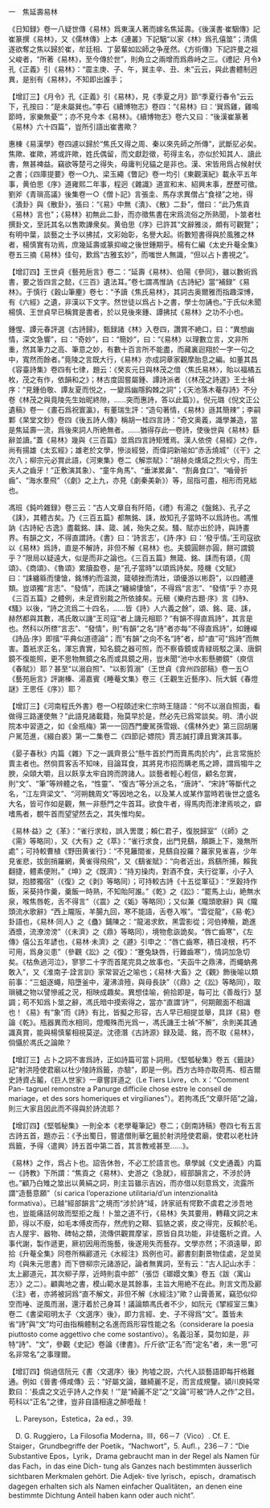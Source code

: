 一　焦延壽易林

《日知録》卷一八疑世傳《易林》爲東漢人著而嫁名焦延壽。《後漢書·崔駰傳》記崔篆撰《易林》，又《儒林傳》上本《連叢》下記駰“以家《林》爲孔僖筮”；清儒遂欲奪之焦以歸於崔，牟廷相、丁晏輩如訟師之争産然。《方術傳》下記許曼之祖父峻者，“所著《易林》，至今傳於世”，則角立之兩增而爲鼎峙之三。《禮記·
月令》孔《正義》引《易林》：“震主庚、子、午，巽主辛、丑、未”云云，與此書體制迥異，是别有《易林》，不知即出誰手；

【增訂三】《月令》孔《正義》引《易林》，見《季夏之月》節“季夏行春令”云云下，孔按曰：“是未屬巽也。”李石《續博物志》卷四：“《易林》曰：‘巽爲雞，雞鳴節時，家樂無憂’”；亦不見今本《易林》。《續博物志》卷六又曰：“後漢崔篆著《易林》六十四篇”，豈所引語出崔書歟？

惠棟《易漢學》卷四遽以歸於“焦氏又得之周、秦以來先師之所傳”，武斷肊必矣。焦歟、崔歟，將或許歟，姓氏偶留，而文獻尟徵，苟得主名，亦似於知其人、讀此書，無甚裨益。竊欲等楚弓之得失，毋庸判兒貓之是非也。漢、宋皆用爲占候射伏之書；《四庫提要》卷一○九、梁玉繩《瞥記》卷一均引《東觀漢紀》載永平五年事，黄伯思《序》道雍熙二年事，程迥《雜識》道宣和末、紹興末事，歷歷可徵。劉斧《青瑣高議》後集卷一○《僧卜記》言張圭、馬存求異僧占“食禄”之地，得《潰卦》與《散卦》，張曰：“《易》中無《潰》、《散》二卦”，僧曰：“此乃焦貢《易林》言也”；《易林》初無此二卦，而亦徵焦書在宋爲流俗之所熟聞，卜筮者杜撰卦文，至託其名以售欺譁衆矣。黄伯思《序》已許其“文辭雅淡，頗有可觀覽”；有明中葉，談藝之士予以拂拭，文彩始彰，名譽大起。術數短書得與於風雅之林者，楊慎實有功焉，庶幾延壽或篆抑峻之後世鍾期乎。楊有仁編《太史升菴全集》卷五三摘《易林》佳句，歎爲“古雅玄妙”，而嗤世人無識，“但以占卜書視之”。

【增訂四】王世貞《藝苑巵言》卷二：“延壽《易林》、伯陽《參同》，雖以數術爲書，要之皆四言之懿，《三百》遺法耳。”卷七謂馮惟訥《古詩紀》當“補録”《易林》。于慎行《穀山筆麈》卷七：“予讀《焦氏易林》，其詞古奥爾雅而指趣深博，有《六經》之遺，非漢以下文字。然世徒以爲占卜之書，學士勿誦也。”于氏似未聞楊慎、王世貞早已稱賞是書者，於以見後來鍾、譚拂拭《易林》之功不小也。

鍾惺、譚元春評選《古詩歸》，甄録諸《林》入卷四，讚賞不絶口，曰：“異想幽情，深文急響”，曰：“奇妙”，曰：“簡妙”，曰：“《易林》以理數立言，文非所重，然其筆力之高、筆意之妙，有數十百言所不能盡，而藏裏迴翔於一字一句之中，寬然而餘者。”竟陵之言既大行，《易林》亦成詞章家觀摩胎息之編。如董其昌《容臺詩集》卷四有七律，題云：《癸亥元日與林茂之借〈焦氏易林〉，貽以福橘五枚，茂之有作，依韻和之》；林古度固嘗屬鍾、譚詩派者（《林茂之詩選》王士禎序：“見鍾伯敬、譚友夏而悦之，一變爲幽隱鈎棘之詞”；《天池落木菴存詩》不分卷《林茂之與竟陵先生始昵終隙，……突而惠詩，答以此篇》）。倪元璐《倪文正公遺稿》卷一《畫石爲祝寰瀛》，有董瑞生評：“造句著情，《易林》遜其簡辣”；李嗣鄴《杲堂文鈔》卷四《後五詩人傳》稱胡一桂四言詩：“奇文奥義，識學兼造，當是焦延壽一流，爲後來詞人所絶無者。……猶得存此一卷詩，使後世與《易林》繇辭並讀。”蓋《易林》幾與《三百篇》並爲四言詩矩矱焉。漢人依傍《易經》之作，尚有揚雄《太玄經》；雄老於文學，慘淡經營，而偉詞新喻如“赤舌燒城”（《干》之次八；柳宗元必賞此語，《河東集》卷二《解祟賦》：“胡赫炎燻熇之烈火兮，而生夫人之齒牙！”正敷演其象）、“童牛角馬”、“垂涕累鼻”、“割鼻食口”、“嚙骨折齒”、“海水羣飛”（《劇》之上九，亦見《劇秦美新》）等，屈指可盡，相形而見絀也。

馮班《鈍吟雜録》卷三云：“古人文章自有阡陌，《禮》有湯之《盤銘》、孔子之《誄》，其體古矣。乃《三百五篇》都無銘、誄，故知孔子當時不以爲詩也。馮惟訥《古詩紀·古逸》盡載銘、誄、箴、誡，殆失之矣。騷、賦亦出於詩，與詩畫界。有韻之文，不得直謂詩。《書》曰：‘詩言志’，《詩·序》曰：‘發乎情。’王司寇欲以《易林》爲詩，直是不解詩，非但不解《易林》也。夫鏡圓餅亦圓，餅可謂鏡乎？”限局以疑遠大，似是而非之論也。《三百五篇》無箴、銘、誄而有頌，《周頌》、《商頌》、《魯頌》累牘盈卷，是“孔子當時”以頌爲詩矣。陸機《文賦》曰：“誄纏緜而悽愴，銘博約而温潤，箴頓挫而清壯，頌優游以彬蔚”，以四體連類。豈頌獨“言志”、“發情”，而誄之“纏綿悽愴”，不得爲“言志”、“發情”乎？亦見《三百五篇》之體例，未足資别裁之所依據矣。元稹《樂府古題·序》言《詩》、《騷》以後，“詩之流爲二十四名，……皆《詩》人六義之餘”，頌、銘、箴、誄，赫然都與其數，馮氏敢以譏“王司寇”者上譏元相耶？“有韻不得直爲詩”，其言是也。然科以所標“言志”、“發情”，則“有韻”之名“詩”者亦每“不得直爲詩”，如鍾嶸《詩品·序》即擯“平典似道德論”；而“有韻”之向不名“詩”者，却“直”可“爲詩”而無害。蓋衹求正名，渾忘責實，知名鏡之器可照，而不察昏鏡或青緑斑駁之漢、唐銅鏡不復能照，更不思物無鏡之名而或具鏡之用，豈未聞“池中水影懸勝鏡”（庾信《春賦》）耶？甚至“以溺自照”、“以影質溺”（王世貞《弇州四部稿》卷一五○《藝苑巵言》評謝榛、湯嘉賓《睡菴文集》卷三《王觀生近藝序》、阮大鋮《春燈謎》王思任《序》）耶？

【增訂三】《河南程氏外書》卷一○程頤述宋仁宗時王隨語：“何不以溺自照面，看做得三路運使無？”此語見諸載籍，殆莫早於是，然必先已爲常談矣。明、清小説院本中習道之，如《金瓶梅》第一一回西門慶駡孫雪娥、《儒林外史》第三回胡屠户駡范進，《綴白裘》第一二集卷二《四節記·嫖院》賈志誠打譚且實演其事。

《晏子春秋》内篇《雜》下之一諷齊景公“懸牛首於門而賣馬肉於内”，此言常施於賣主者也。然倘買客舌不知味，目論耳食，其將見市招而購老馬之蹄，謂爲犓牛之腴，朵頤大嚼，且以飫享太牢自誇而誇諸人。談藝者輕心輕信，顧名忽實，則“文”、“筆”等辨體之名，“性靈”、“復古”等分派之名，“唐詩”、“宋詩”等斷代之名，“江左齊梁文”、“河朔魏周文”等因地之名，以及某人或某作當時若後世之盛名大名，皆可作如是觀，無一非懸門之牛首耳。欲食牛者，得馬肉而津津焉啖之，癖嗜馬者，覩牛首而望望然去之，其失惟均矣。

《易林·益》之《革》：“雀行求粒，誤入罟罭；賴仁君子，復脱歸室”（《師》之《需》等略同），又《大有》之《萃》：“雀行求食，出門見鷂，顛蹶上下，幾無所處”；可持較曹植《野田黄雀行》：“不見籬間雀，見鷂自投羅？羅家見雀喜，少年見雀悲，拔劍捎羅網，黄雀得飛飛”，又《鷂雀賦》：“向者近出，爲鷂所捕，賴我翻捷，體素便附。”《坤》之《既濟》：“持刃操肉，對酒不食，夫行從軍，小子入獄，抱膝獨宿”（《復》之《剥》等略同）；可持較古詩《十五從軍征》：“烹穀持作飯，采葵持作羹，羹飯一時熟，不知貽阿誰。”《乾》之《訟》：“罷馬上山，絶無水泉，喉焦唇乾，舌不得言”（《震》之《姤》等略同）；又似兼《隴頭歌辭》與《隴頭流水歌辭》“西上隴阪，羊腸九回，寒不能語，舌卷入喉”。“雲從龍”，《易·乾》卦語也，《易林·同人》之《蠱》鋪陳之：“龍渴求飲，黑雲影從；河伯捧觴，跪進酒漿，流潦滂滂”（《未濟》之《鼎》等略同），境物愈詼詭矣。“唇亡齒寒”，《左傳》僖公五年諺也，《易林·未濟》之《遯》引申之：“唇亡齒寒，積日凌根，朽不可用，爲身災患”（參觀《訟》之《復》：“蹇兔缺唇，行難齒寒”），情詞加急切矣。《枯魚過河泣》，寥寥二十字而首尾完具之故事也，“夫函牛之鼎沸，而蠅蚋弗敢入”，又《淮南子·詮言訓》家常習近之喻也；《易林·大畜》之《觀》飾後喻以類前事：“三蛆逐蠅，陷墮釜中，灌沸渰殪，與母長訣”（《鼎》之《訟》等略同），取瑣穢之物以譬慘戚之況，相映成趣矣。異想佳喻，俯拾即是，每可比《善哉行》瑟調；苟不知爲卜筮之辭，馮氏暗中摸索得之，當亦“直謂‘詩’”，何期覿面不相識也！《易》有“象”而《詩》有比，皆擬之形容，古人早已相提並舉，具詳《易》卷論《乾》。瓶器異而水相同，燈燭殊而光爲一，馮氏譏王士禎“不解”，余則美其通識真賞，能與楊慎輩相視莫逆。沈德潛《古詩源》録及箴、銘，而不取《易林》，倘懾於馮氏之論歟？

【增訂三】占卜之詞不害爲詩，正如詩篇可當卜詞用。《堅瓠秘集》卷五《籤訣》記“射洪陸使君廟以杜少陵詩爲籤，亦驗”，即是一例。西方古時亦取荷馬、桓吉爾史詩資占鬮，《巨人世家》一章嘗詳道之（Le Tiers Livre，ch. x：“Comment Pan-
tagruel remonstre a Panurge difficile chose estre le conseil de mariage，et des sors homeriques et virgilianes”）。若拘馮氏“文章阡陌”之論，則三大家且因此而不得與於詩流耶？

【增訂四】《堅瓠秘集》一則全本《老學菴筆記》卷二；《劍南詩稿》卷四七有五言古詩五首，題亦云：《予出蜀日，嘗遣僧則華乞籤於射洪陸使君廟，使君以老杜詩爲籤，予得〈遣興〉詩五首中第二首，其言教戒甚至……》。

《易林》之作，爲占卜也。詔告休咎，不必工於語言也。章學誠《文史通義》内篇一《詩教》下所謂：“焦貢之《易林》、史游之《急就》，經部韻言之，不涉於詩也。”顧乃白雉之筮出以黄絹之詞，則主旨雖示吉凶，而亦借以刻意爲文，流露所謂“造藝意願”（si carica l’operazione utilitaria/d’un intenzionalità formativa）。已越“經部韻言”之境而“涉於詩”域，詩家祇有愕歎不虞君之涉吾地也，豈能痛詰何故而堅拒之哉！卜筮之道不行，《易林》失其要用，轉藉文詞之末節，得以不廢，如毛本傅皮而存，然虎豹之鞹、狐貉之裘，皮之得完，反賴於毛。古人屋宇、器物、碑帖之類，流傳供觀賞摩挲，原皆自具功能，非徒鑑析之資。人事代謝，製作遞更，厥初因用而施藝，後遂用失而藝存。文學亦然；不須遠舉，即拾《升菴全集》同卷所稱酈道元《水經注》爲例也可。酈書刻劃景物佳處，足並吴均《與朱元思書》而下啓柳宗元諸游記，論者無異詞，至有云：“古人記山水手：太上酈道元，其次柳子厚，近時則袁中郎”（張岱《瑯嬛文集》卷五《跋〈寓山志〉》之二）。顧輿地之書，模山範水是其餘事，主旨大用絶不在此。則言文而及酈《注》者，亦將被訶爲“直不解文，非但不解《水經注》”歟？山膏善駡，竊恐似仰空而唾、逆風而溺，還汙着於己身耳！議論類馮氏者不少，如阮元《揅經室三集》卷二《書梁昭明太子〈文選序〉後》，即力言經、史、子不得爲“文”。蓋皆未省“詩”與“文”均可由指稱體制之名進而爲形容性能之名（considerare la poesia piuttosto come aggettivo che come sostantivo）。名義沿革，莫勿如是，非特“詩”、“文”，參觀《史記》卷論《律書》。斤斤欲“正名”而“定名”者，未一思“可名非常名”之事理爾。

【增訂四】倘過信阮元《書〈文選序〉後》拘墟之説，六代人談藝語即每扞格難通。例如《晉書·傅咸傳》云：“好屬文論，雖綺麗不足，而言成規鑒。潁川庾純常歎曰：‘長虞之文近乎詩人之作矣！’”是“綺麗不足”之“文論”可被“詩人之作”之目。苟科以“正名”之律，豈非自語相違之醉囈哉！











　L. Pareyson，Estetica，2a ed.，39.

　D. G. Ruggiero，La Filosofia Moderna，III，66－7（Vico）. Cf. E. Staiger，Grundbegriffe der Poetik，“Nachwort”，5. Aufl.，236－7：“Die Substantive Epos，Lyrik，Drama gebraucht man in der Regel als Namen für das Fach，in das eine Dich-
tung als Ganzes nach bestimmten äusserlich sichtbaren Merkmalen gehört. Die Adjek-
tive lyrisch，episch，dramatisch dagegen erhalten sich als Namen einfacher Qualitäten，an denen eine bestimmte Dichtung Anteil haben kann oder auch nicht”.